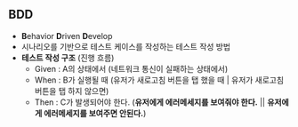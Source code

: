 ## BDD 
- **B**ehavior **D**riven **D**evelop
- 시나리오를 기반으로 테스트 케이스를 작성하는 테스트 작성 방법
- **테스트 작성 구조** (진행 흐름)
  - Given : A의 상태에서 (네트워크 통신이 실패하는 상태에서)
  - When : B가 실행될 때 (유저가 새로고침 버튼을 탭 했을 때 | 유저가 새로고침 버튼을 탭 하지 않으면)
  - Then : C가 발생되어야 한다. (**유저에게 에러메세지를 보여줘야 한다.** || **유저에게 에러메세지를 보여주면 안된다.**)
